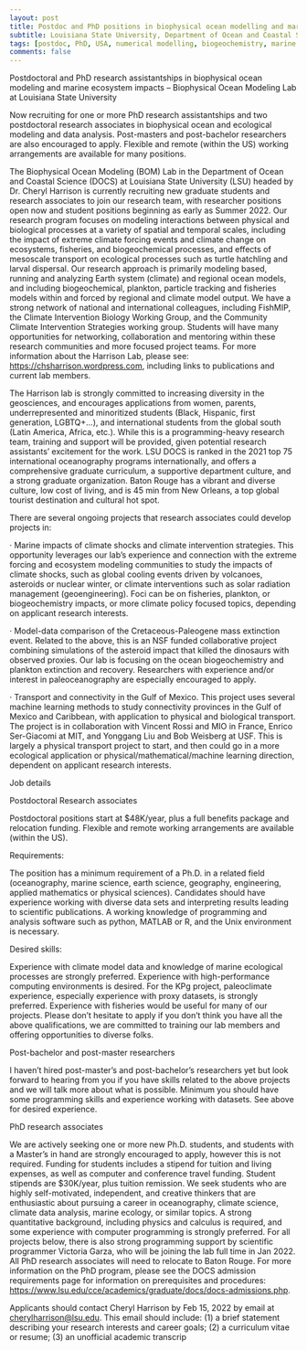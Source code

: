 ```yaml
---
layout: post
title: Postdoc and PhD positions in biophysical ocean modelling and marine ecosystem impacts (Baton Rouge, Louisiana)
subtitle: Louisiana State University, Department of Ocean and Coastal Science
tags: [postdoc, PhD, USA, numerical modelling, biogeochemistry, marine ecosystems]
comments: false
---
```


Postdoctoral and PhD research assistantships in biophysical ocean modeling and marine ecosystem impacts – Biophysical Ocean Modeling Lab at Louisiana State University

Now recruiting for one or more PhD research assistantships and two postdoctoral research associates in biophysical ocean and ecological modeling and data analysis. Post-masters and post-bachelor researchers are also encouraged to apply. Flexible and remote (within the US) working arrangements are available for many positions.

The Biophysical Ocean Modeling (BOM) Lab in the Department of Ocean and Coastal Science (DOCS) at Louisiana State University (LSU) headed by Dr. Cheryl Harrison is currently recruiting new graduate students and research associates to join our research team, with researcher positions open now and student positions beginning as early as Summer 2022. Our research program focuses on modeling interactions between physical and biological processes at a variety of spatial and temporal scales, including the impact of extreme climate forcing events and climate change on ecosystems, fisheries, and biogeochemical processes, and effects of mesoscale transport on ecological processes such as turtle hatchling and larval dispersal. Our research approach is primarily modeling based, running and analyzing Earth system (climate) and regional ocean models, and including biogeochemical, plankton, particle tracking and fisheries models within and forced by regional and climate model output. We have a strong network of national and international colleagues, including FishMIP, the Climate Intervention Biology Working Group, and the Community Climate Intervention Strategies working group. Students will have many opportunities for networking, collaboration and mentoring within these research communities and more focused project teams. For more information about the Harrison Lab, please see: https://chsharrison.wordpress.com, including links to publications and current lab members.

 

The Harrison lab is strongly committed to increasing diversity in the geosciences, and encourages applications from women, parents, underrepresented and minoritized students (Black, Hispanic, first generation, LGBTQ+…), and international students from the global south (Latin America, Africa, etc.). While this is a programming-heavy research team, training and support will be provided, given potential research assistants’ excitement for the work. LSU DOCS is ranked in the 2021 top 75 international oceanography programs internationally, and offers a comprehensive graduate curriculum, a supportive department culture, and a strong graduate organization. Baton Rouge has a vibrant and diverse culture, low cost of living, and is 45 min from New Orleans, a top global tourist destination and cultural hot spot.

There are several ongoing projects that research associates could develop projects in:

·      Marine impacts of climate shocks and climate intervention strategies. This opportunity leverages our lab’s experience and connection with the extreme forcing and ecosystem modeling communities to study the impacts of climate shocks, such as global cooling events driven by volcanoes, asteroids or nuclear winter, or climate interventions such as solar radiation management (geoengineering). Foci can be on fisheries, plankton, or biogeochemistry impacts, or more climate policy focused topics, depending on applicant research interests.

·      Model-data comparison of the Cretaceous-Paleogene mass extinction event. Related to the above, this is an NSF funded collaborative project combining simulations of the asteroid impact that killed the dinosaurs with observed proxies. Our lab is focusing on the ocean biogeochemistry and plankton extinction and recovery. Researchers with experience and/or interest in paleoceanography are especially encouraged to apply.

 

·      Transport and connectivity in the Gulf of Mexico. This project uses several machine learning methods to study connectivity provinces in the Gulf of Mexico and Caribbean, with application to physical and biological transport. The project is in collaboration with Vincent Rossi and MIO in France, Enrico Ser-Giacomi at MIT, and Yonggang Liu and Bob Weisberg at USF. This is largely a physical transport project to start, and then could go in a more ecological application or physical/mathematical/machine learning direction, dependent on applicant research interests.

Job details

Postdoctoral Research associates

Postdoctoral positions start at $48K/year, plus a full benefits package and relocation funding.  Flexible and remote working arrangements are available (within the US).

Requirements:

The position has a minimum requirement of a Ph.D. in a related field (oceanography, marine science, earth science, geography, engineering, applied mathematics or physical sciences). Candidates should have experience working with diverse data sets and interpreting results leading to scientific publications. A working knowledge of programming and analysis software such as python, MATLAB or R, and the Unix environment is necessary.

Desired skills:

Experience with climate model data and knowledge of marine ecological processes are strongly preferred. Experience with high-performance computing environments is desired. For the KPg project, paleoclimate experience, especially experience with proxy datasets, is strongly preferred. Experience with fisheries would be useful for many of our projects. Please don’t hesitate to apply if you don’t think you have all the above qualifications, we are committed to training our lab members and offering opportunities to diverse folks.

Post-bachelor and post-master researchers

I haven’t hired post-master’s and post-bachelor’s researchers yet but look forward to hearing from you if you have skills related to the above projects and we will talk more about what is possible. Minimum you should have some programming skills and experience working with datasets. See above for desired experience.

PhD research associates

We are actively seeking one or more new Ph.D. students, and students with a Master’s in hand are strongly encouraged to apply, however this is not required. Funding for students includes a stipend for tuition and living expenses, as well as computer and conference travel funding. Student stipends are $30K/year, plus tuition remission. We seek students who are highly self-motivated, independent, and creative thinkers that are enthusiastic about pursuing a career in oceanography, climate science, climate data analysis, marine ecology, or similar topics. A strong quantitative background, including physics and calculus is required, and some experience with computer programming is strongly preferred. For all projects below, there is also strong programming support by scientific programmer Victoria Garza, who will be joining the lab full time in Jan 2022. All PhD research associates will need to relocate to Baton Rouge. For more information on the PhD program, please see the DOCS admission requirements page for information on prerequisites and procedures: https://www.lsu.edu/cce/academics/graduate/docs/docs-admissions.php.

Applicants should contact Cheryl Harrison by Feb 15, 2022 by email at cherylharrison@lsu.edu. This email should include: (1) a brief statement describing your research interests and career goals; (2) a curriculum vitae or resume; (3) an unofficial academic transcrip
